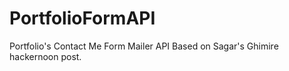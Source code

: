 # PortfolioFormAPI

Portfolio's Contact Me Form Mailer API
Based on Sagar's Ghimire hackernoon post.